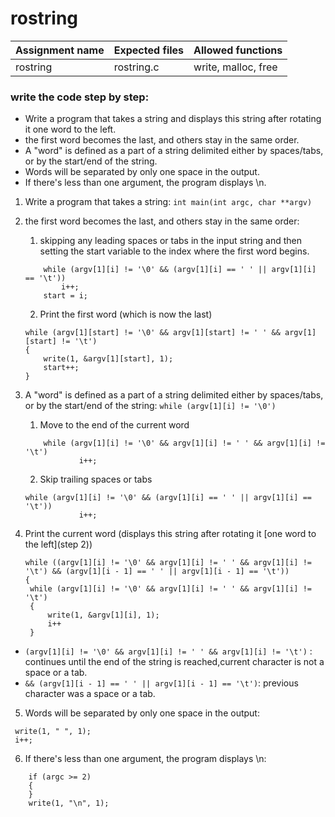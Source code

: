 # rostring

| Assignment name | Expected files | Allowed functions |
| --------------- | -------------  | ----------------- |
| rostring        | rostring.c     | write, malloc, free             |

### write the code step by step:
* Write a program that takes a string and displays this string after rotating it one word to the left.
* the first word becomes the last, and others stay in the same order.
* A "word" is defined as a part of a string delimited either by spaces/tabs, or by the start/end of the string.
* Words will be separated by only one space in the output.
* If there's less than one argument, the program displays \n.

1. Write a program that takes a string: ``` int	main(int argc, char **argv) ```

2. the first word becomes the last, and others stay in the same order:
	
	1. skipping any leading spaces or tabs in the input string and then setting the start variable to the index where the first word begins.
	
 	```
 		while (argv[1][i] != '\0' && (argv[1][i] == ' ' || argv[1][i] == '\t'))
			i++;
		start = i;
 	```
   	
	2. Print the first word (which is now the last)
	
 	```
 	while (argv[1][start] != '\0' && argv[1][start] != ' ' && argv[1][start] != '\t')
	{
		write(1, &argv[1][start], 1);
		start++;
	}
 	```

3. A "word" is defined as a part of a string delimited either by spaces/tabs, or by the start/end of the string: ``` while (argv[1][i] != '\0') ```
	
 	1. Move to the end of the current word

 	```
    	while (argv[1][i] != '\0' && argv[1][i] != ' ' && argv[1][i] != '\t')
                i++;
 	```
 
   	2. Skip trailing spaces or tabs
	
 	```
	while (argv[1][i] != '\0' && (argv[1][i] == ' ' || argv[1][i] == '\t'))
                i++;
   	```
    
4. Print the current word (displays this string after rotating it [one word to the left](step 2))

   ```
   while ((argv[1][i] != '\0' && argv[1][i] != ' ' && argv[1][i] != '\t') && (argv[1][i - 1] == ' ' || argv[1][i - 1] == '\t'))
   {
	while (argv[1][i] != '\0' && argv[1][i] != ' ' && argv[1][i] != '\t')
	{
		write(1, &argv[1][i], 1);
		i++
 	}
   ```
* ``` (argv[1][i] != '\0' && argv[1][i] != ' ' && argv[1][i] != '\t') ``` : continues until the end of the string is reached,current character is not a space or a tab.
* ``` && (argv[1][i - 1] == ' ' || argv[1][i - 1] == '\t') ```: previous character was a space or a tab.

5.  Words will be separated by only one space in the output:

   ```
   	write(1, " ", 1);
	i++;
   ```

6. If there's less than one argument, the program displays \n:

```
	if (argc >= 2)
	{
	}
	write(1, "\n", 1);
```
